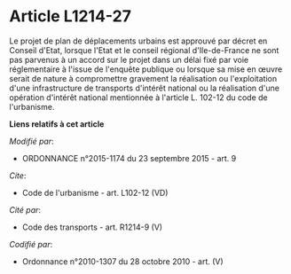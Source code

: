 # Article L1214-27

Le projet de plan de déplacements urbains est approuvé par décret en Conseil d'Etat, lorsque l'Etat et le conseil régional
d'Ile-de-France ne sont pas parvenus à un accord sur le projet dans un délai fixé par voie réglementaire à l'issue de
l'enquête publique ou lorsque sa mise en œuvre serait de nature à compromettre gravement la réalisation ou l'exploitation
d'une infrastructure de transports d'intérêt national ou la réalisation d'une opération d'intérêt national mentionnée à
l'article L. 102-12 du code de l'urbanisme.

**Liens relatifs à cet article**

_Modifié par_:

  - ORDONNANCE n°2015-1174 du 23 septembre 2015 - art. 9

_Cite_:

  - Code de l'urbanisme - art. L102-12 (VD)

_Cité par_:

  - Code des transports - art. R1214-9 (V)

_Codifié par_:

  - Ordonnance n°2010-1307 du 28 octobre 2010 - art. (V)
